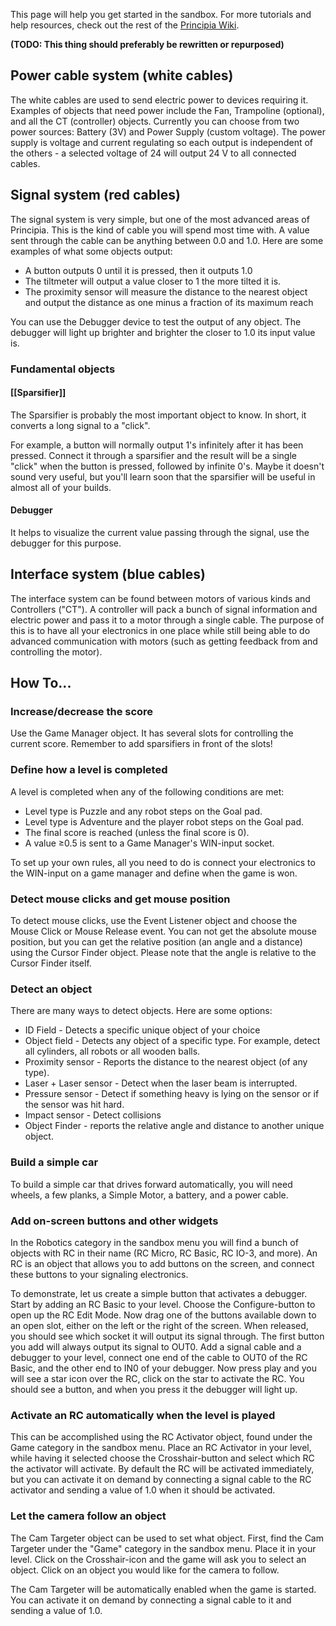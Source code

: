 This page will help you get started in the sandbox. For more tutorials and help resources, check out the rest of the [Principia Wiki](/wiki/).

**(TODO: This thing should preferably be rewritten or repurposed)**

## Power cable system (white cables)
The white cables are used to send electric power to devices requiring it. Examples of objects that need power include the Fan, Trampoline (optional), and all the CT (controller) objects. Currently you can choose from two power sources: Battery (3V) and Power Supply (custom voltage). The power supply is voltage and current regulating so each output is independent of the others - a selected voltage of 24 will output 24 V to all connected cables.

## Signal system (red cables)

The signal system is very simple, but one of the most advanced areas of Principia. This is the kind of cable you will spend most time with. A value sent through the cable can be anything between 0.0 and 1.0. Here are some examples of what some objects output:

- A button outputs 0 until it is pressed, then it outputs 1.0
- The tiltmeter will output a value closer to 1 the more tilted it is.
- The proximity sensor will measure the distance to the nearest object and output the distance as one minus a fraction of its maximum reach

You can use the Debugger device to test the output of any object. The debugger will light up brighter and brighter the closer to 1.0 its input value is.

### Fundamental objects

#### [[Sparsifier]]
The Sparsifier is probably the most important object to know. In short, it converts a long signal to a "click".

For example, a button will normally output 1's infinitely after it has been pressed. Connect it through a sparsifier and the result will be a single "click" when the button is pressed, followed by infinite 0's. Maybe it doesn't sound very useful, but you'll learn soon that the sparsifier will be useful in almost all of your builds.

#### Debugger
It helps to visualize the current value passing through the signal, use the debugger for this purpose.

## Interface system (blue cables)

The interface system can be found between motors of various kinds and Controllers ("CT").  A controller will pack a bunch of signal information and electric power and pass it to a motor through a single cable. The purpose of this is to have all your electronics in one place while still being able to do advanced communication with motors (such as getting feedback from and controlling the motor).

## How To...

### Increase/decrease the score
Use the Game Manager object. It has several slots for controlling the current score. Remember to add sparsifiers in front of the slots!

### Define how a level is completed
A level is completed when any of the following conditions are met:

- Level type is Puzzle and any robot steps on the Goal pad.
- Level type is Adventure and the player robot steps on the Goal pad.
- The final score is reached (unless the final score is 0).
- A value &ge;0.5 is sent to a Game Manager's WIN-input socket.

To set up your own rules, all you need to do is connect your electronics to the WIN-input on a game manager and define when the game is won.

### Detect mouse clicks and get mouse position
To detect mouse clicks, use the Event Listener object and choose the Mouse Click or Mouse Release event.
You can not get the absolute mouse position, but you can get the relative position (an angle and a distance) using the Cursor Finder object. Please note that the angle is relative to the Cursor Finder itself.

### Detect an object

There are many ways to detect objects. Here are some options:

- ID Field - Detects a specific unique object of your choice
- Object field - Detects any object of a specific type. For example, detect all cylinders, all robots or all wooden balls.
- Proximity sensor - Reports the distance to the nearest object (of any type).
- Laser + Laser sensor - Detect when the laser beam is interrupted.
- Pressure sensor - Detect if something heavy is lying on the sensor or if the sensor was hit hard.
- Impact sensor - Detect collisions
- Object Finder - reports the relative angle and distance to another unique object.

### Build a simple car
To build a simple car that drives forward automatically, you will need wheels, a few planks, a Simple Motor, a battery, and a power cable.

### Add on-screen buttons and other widgets

In the Robotics category in the sandbox menu you will find a bunch of objects with RC in their name (RC Micro, RC Basic, RC IO-3, and more). An RC is an object that allows you to add buttons on the screen, and connect these buttons to your signaling electronics.


To demonstrate, let us create a simple button that activates a debugger. Start by adding an RC Basic to your level. Choose the Configure-button to open up the RC Edit Mode. Now drag one of the buttons available down to an open slot, either on the left or the right of the screen. When released, you should see which socket it will output its signal through. The first button you add will always output its signal to OUT0. Add a signal cable and a debugger to your level, connect one end of the cable to OUT0 of the RC Basic, and the other end to IN0 of your debugger. Now press play and you will see a star icon over the RC, click on the star to activate the RC. You should see a button, and when you press it the debugger will light up.

### Activate an RC automatically when the level is played

This can be accomplished using the RC Activator object, found under the Game category in the sandbox menu. Place an RC Activator in your level, while having it selected choose the Crosshair-button and select which RC the activator will activate. By default the RC will be activated immediately, but you can activate it on demand by connecting a signal cable to the RC activator and sending a value of 1.0 when it should be activated.

### Let the camera follow an object
The Cam Targeter object can be used to set what object. First, find the Cam Targeter under the "Game" category in the sandbox menu. Place it in your level. Click on the Crosshair-icon and the game will ask you to select an object. Click on an object you would like for the camera to follow.

The Cam Targeter will be automatically enabled when the game is started. You can activate it on demand by connecting a signal cable to it and sending a value of 1.0.
